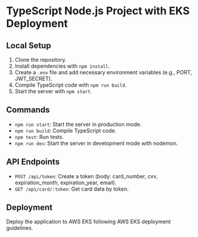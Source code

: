 # TypeScript Node.js Project with EKS Deployment

## Local Setup

1. Clone the repository.
2. Install dependencies with `npm install`.
3. Create a `.env` file and add necessary environment variables (e.g., PORT, JWT_SECRET).
4. Compile TypeScript code with `npm run build`.
5. Start the server with `npm start`.

## Commands

- `npm run start`: Start the server in production mode.
- `npm run build`: Compile TypeScript code.
- `npm test`: Run tests.
- `npm run dev`: Start the server in development mode with nodemon.

## API Endpoints

- `POST /api/token`: Create a token (body: card_number, cvv, expiration_month, expiration_year, email).
- `GET /api/card/:token`: Get card data by token.

## Deployment

Deploy the application to AWS EKS following AWS EKS deployment guidelines.
